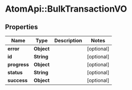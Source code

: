 # AtomApi::BulkTransactionVO

## Properties
Name | Type | Description | Notes
------------ | ------------- | ------------- | -------------
**error** | **Object** |  | [optional] 
**id** | **String** |  | [optional] 
**progress** | **Object** |  | [optional] 
**status** | **String** |  | [optional] 
**success** | **Object** |  | [optional] 



